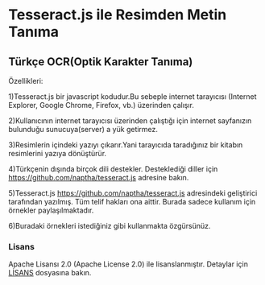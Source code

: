 # Tesseract.js ile Resimden Metin Tanıma
## Türkçe OCR(Optik Karakter Tanıma)

Özellikleri:

1)Tesseract.js bir javascript kodudur.Bu sebeple internet tarayıcısı (Internet Explorer, Google Chrome, Firefox, vb.) üzerinden çalışır.

2)Kullanıcının internet tarayıcısı üzerinden çalıştığı için internet sayfanızın bulunduğu sunucuya(server) a yük getirmez.

3)Resimlerin içindeki yazıyı çıkarır.Yani tarayıcıda taradığınız bir kitabın resimlerini yazıya dönüştürür.

4)Türkçenin dışında birçok dili destekler. Desteklediği diller için https://github.com/naptha/tesseract.js adresine bakın.

5)Tesseract.js https://github.com/naptha/tesseract.js adresindeki geliştirici tarafından yazılmış. Tüm telif hakları ona aittir. Burada sadece kullanım için örnekler paylaşılmaktadır.

6)Buradaki örnekleri istediğiniz gibi kullanmakta özgürsünüz.


### Lisans
Apache Lisansı 2.0 (Apache License 2.0) ile  lisanslanmıştır. Detaylar için <a href=https://github.com/muratkaragoz/tesseract_js_ile_resimden_metin_tanima/blob/master/L%C4%B0SANS>LİSANS</a> dosyasına bakın.


